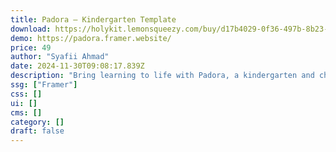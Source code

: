 ```yaml
---
title: Padora — Kindergarten Template
download: https://holykit.lemonsqueezy.com/buy/d17b4029-0f36-497b-8b23-dd51bf3345e0
demo: https://padora.framer.website/
price: 49
author: "Syafii Ahmad"
date: 2024-11-30T09:08:17.839Z
description: "Bring learning to life with Padora, a kindergarten and childcare Framer template featuring a clean, intuitive design and interactive elements."
ssg: ["Framer"]
css: []
ui: []
cms: []
category: []
draft: false
---
```

